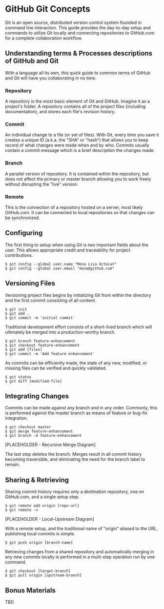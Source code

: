 # GitHub Git Concepts

Git is an open source, distributed version control system founded in command line interaction. This guide provides the day-to-day setup and commands to utilize Git locally and connecting repositories  to GitHub.com for a complete collaboration workflow.

## Understanding terms & Processes descriptions of GitHub and Git

With a language all its own, this quick guide to common terms of GitHub and Git will have you collaborating in no time.

### Repository
A repository is the most basic element of Git and GitHub. Imagine it as a project's folder. A repository contains all of the project files (including documentation), and stores each file's revision history.

### Commit
An individual change to a file (or set of files). With Git, every time you save it creates a unique ID (a.k.a. the "SHA" or "hash") that allows you to keep record of what changes were made when and by who. Commits usually contain a commit message which is a brief description the changes made.

### Branch
A parallel version of repository. It is contained within the repository, but does not affect the primary or master branch allowing you to work freely without disrupting the "live" version.

### Remote
This is the connection of a repository hosted on a server, most likely GitHub.com. It can be connected to local repositories so that changes can be synchronized.

## Configuring
The first thing to setup when using Git is two important fields about the user. This allows appropriate credit and traceability for project contributions.

```
$ git config --global user.name "Mona Lisa Octocat"
$ git config --global user.email "mona@github.com"
```

## Versioning Files
Versioning project files begins by initializing Git from within the directory and the first commit consisting of all content.

```
$ git init
$ git add .
$ git commit -m 'initial commit'
```

Traditional  development effort consists of a short-lived branch which will ultimately be merged into a production-worthy branch.

```
$ git branch feature-enhancement
$ git checkout feature-enhancement
$ git add [files]
$ git commit -m 'Add feature enhancement'

```

As commits can be efficiently made, the state of any new, modified, or missing files can be verified and quickly validated.

```
$ git status
$ git diff [modified-file]
```

## Integrating Changes
Commits can be made against any branch and in any order. Commonly, this is performed against the  master branch as means of feature or bug-fix integration.

```
$ git checkout master
$ git merge feature-enhancement
$ git branch -d feature-enhancement
```

[PLACEHOLDER - Recursive Merge Diagram]

The last step deletes the branch. Merges result in all commit history becoming traversible, and eliminating the need for the branch label to remain.


## Sharing & Retrieving
Sharing commit history requires only a destination repository, one on GitHub.com, and a single setup step.

```
$ git remote add origin [repo-url]
$ git remote -v
```

[PLACEHOLDER - Local-Upstream Diagram]

With a remote setup, and the traditional name of "origin" aliased to the URL, publishing local commits is simple.

```
$ git push origin [branch-name]
```

Retrieving changes from a shared repository and automatically merging in any new commits locally is performed in a multi-step operation run by one command.

```
$ git checkout [target-branch]
$ git pull origin [upstream-branch]
```

## Bonus Materials
TBD
